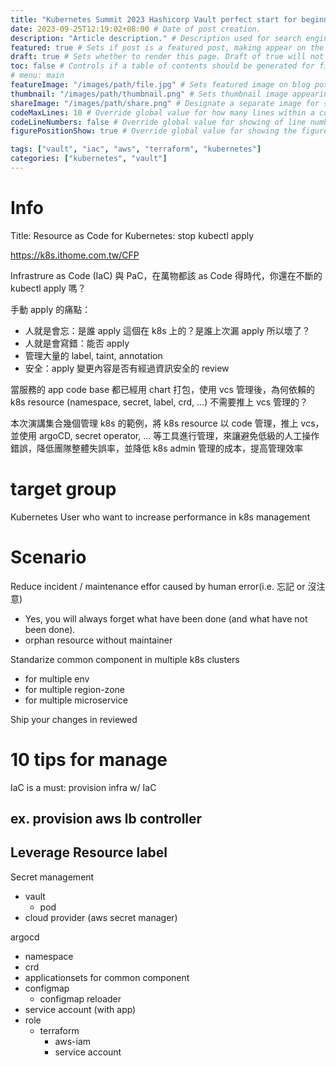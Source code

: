 ```yaml
---
title: "Kubernetes Summit 2023 Hashicorp Vault perfect start for beginner" # Title of the blog post.
date: 2023-09-25T12:19:02+08:00 # Date of post creation.
description: "Article description." # Description used for search engine.
featured: true # Sets if post is a featured post, making appear on the home page side bar.
draft: true # Sets whether to render this page. Draft of true will not be rendered.
toc: false # Controls if a table of contents should be generated for first-level links automatically.
# menu: main
featureImage: "/images/path/file.jpg" # Sets featured image on blog post.
thumbnail: "/images/path/thumbnail.png" # Sets thumbnail image appearing inside card on homepage.
shareImage: "/images/path/share.png" # Designate a separate image for social media sharing.
codeMaxLines: 10 # Override global value for how many lines within a code block before auto-collapsing.
codeLineNumbers: false # Override global value for showing of line numbers within code block.
figurePositionShow: true # Override global value for showing the figure label.

tags: ["vault", "iac", "aws", "terraform", "kubernetes"]
categories: ["kubernetes", "vault"]
---
```


# Info

Title: Resource as Code for Kubernetes: stop kubectl apply

https://k8s.ithome.com.tw/CFP

Infrastrure as Code (IaC) 與 PaC，在萬物都該 as Code 得時代，你還在不斷的 kubectl apply 嗎？

手動 apply 的痛點：
- 人就是會忘：是誰 apply 這個在 k8s 上的？是誰上次漏 apply 所以壞了？
- 人就是會寫錯：能否 apply 
- 管理大量的 label, taint, annotation
- 安全：apply 變更內容是否有經過資訊安全的 review

當服務的 app code base 都已經用 chart 打包，使用 vcs 管理後，為何依賴的 k8s resource (namespace, secret, label, crd, ...) 不需要推上 vcs 管理的？

本次演講集合幾個管理 k8s 的範例，將 k8s resource 以 code 管理，推上 vcs，並使用 argoCD, secret operator, ... 等工具進行管理，來讓避免低級的人工操作錯誤，降低團隊整體失誤率，並降低 k8s admin 管理的成本，提高管理效率

# target group

Kubernetes User who want to increase performance in k8s management

# Scenario

Reduce incident / maintenance effor caused by human error(i.e. 忘記 or 沒注意)
- Yes, you will always forget what have been done (and what have not been done).
- orphan resource without maintainer

Standarize common component in multiple k8s clusters
 - for multiple env
 - for multiple region-zone
 - for multiple microservice

Ship your changes in reviewed

# 10 tips for manage

IaC is a must: provision infra w/ IaC

ex. provision aws lb controller
- 

Leverage Resource label
- 

Secret management
- vault
  - pod 
- cloud provider (aws secret manager)

argocd
- namespace
- crd
- applicationsets for common component
- configmap
  - configmap reloader
- service account (with app)
- role
  - terraform
    - aws-iam
    - service account
